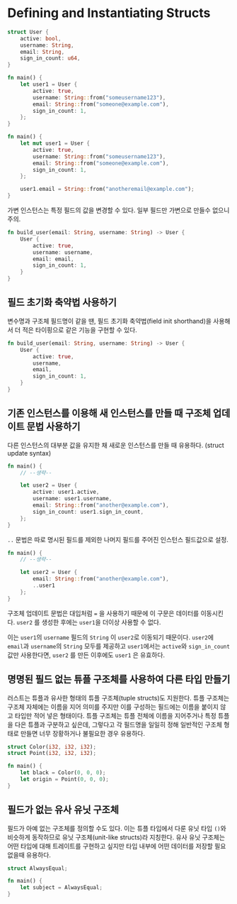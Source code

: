# Defining and Instantiating Structs

```rust
struct User {
    active: bool,
    username: String,
    email: String,
    sign_in_count: u64,
}
```

```rust
fn main() {
    let user1 = User {
        active: true,
        username: String::from("someusername123"),
        email: String::from("someone@example.com"),
        sign_in_count: 1,
    };
}
```

```rust
fn main() {
    let mut user1 = User {
        active: true,
        username: String::from("someusername123"),
        email: String::from("someone@example.com"),
        sign_in_count: 1,
    };

    user1.email = String::from("anotheremail@example.com");
}
```

가변 인스턴스는 특정 필드의 값을 변경할 수 있다. 일부 필드만 가변으로 만들수 없으니 주의.

```rust
fn build_user(email: String, username: String) -> User {
    User {
        active: true,
        username: username,
        email: email,
        sign_in_count: 1,
    }
}
```

## 필드 초기화 축약법 사용하기

변수명과 구조체 필드명이 같을 땐, 필드 초기화 축약법(field init shorthand)을 사용해서 더 적은 타이핑으로 같은 기능을 구현할 수 있다.

```rust
fn build_user(email: String, username: String) -> User {
    User {
        active: true,
        username,
        email,
        sign_in_count: 1,
    }
}
```

## 기존 인스턴스를 이용해 새 인스턴스를 만들 때 구조체 업데이트 문법 사용하기

다른 인스턴스의 대부분 값을 유지한 채 새로운 인스턴스를 만들 때 유용하다. (struct update syntax)

```rust
fn main() {
    // --생략--

    let user2 = User {
        active: user1.active,
        username: user1.username,
        email: String::from("another@example.com"),
        sign_in_count: user1.sign_in_count,
    };
}
```

`..` 문법은 따로 명시된 필드를 제외한 나머지 필드를 주어진 인스턴스 필드값으로 설정.

```rust
fn main() {
    // --생략--

    let user2 = User {
        email: String::from("another@example.com"),
        ..user1
    };
}
```

구조체 업데이트 문법은 대입처럼 `=` 을 사용하기 때문에 이 구문은 데이터를 이동시킨다.
`user2` 를 생성한 후에는 `user1`을 더이상 사용할 수 없다.

이는 `user1`의 `username` 필드의 `String` 이 `user2`로 이동되기 때문이다. `user2`에 `email`과 `username`의 `String` 모두를 제공하고 `user1`에서는 `active`와 `sign_in_count` 값만 사용한다면, `user2` 를 만든 이후에도 `user1` 은 유효하다.

## 명명된 필드 없는 튜플 구조체를 사용하여 다른 타입 만들기

러스트는 튜플과 유사한 형태의 튜플 구조체(tuple structs)도 지원한다.
튜플 구조체는 구조체 자체에는 이름을 지어 의미를 주지만 이를 구성하는 필드에는 이름을 붙이지 않고 타입만 적어 넣은 형태이다.
튜플 구조체는 튜플 전체에 이름을 지어주거나 특정 튜플을 다은 튜플과 구분하고 싶은데, 그렇다고 각 필드명을 일일히 정해 일반적인 구조체 형태로 만들면 너무 장황하거나 불필요한 경우 유용하다.

```rust
struct Color(i32, i32, i32);
struct Point(i32, i32, i32);

fn main() {
    let black = Color(0, 0, 0);
    let origin = Point(0, 0, 0);
}
```

## 필드가 없는 유사 유닛 구조체

필드가 아예 없는 구조체를 정의할 수도 있다. 이는 튜플 타입에서 다룬 유닛 타입 `()`와 비슷하게 동작하므로 유닛 구조체(unit-like structs)라 지칭한다.
유사 유닛 구조체는 어떤 타입에 대해 트레이트를 구현하고 싶지만 타입 내부에 어떤 데이터를 저장할 필요 없을때 유용하다.

```rust
struct AlwaysEqual;

fn main() {
    let subject = AlwaysEqual;
}
```

